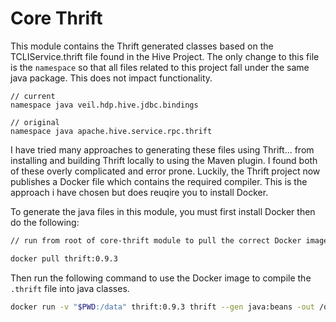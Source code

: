 # Core Thrift

This module contains the Thrift generated classes based on the TCLIService.thrift file found in the Hive Project.  The only change to this file is the `namespace` so that all files related to this project fall under the same java package.  This does not impact functionality.

```thrift
// current
namespace java veil.hdp.hive.jdbc.bindings

// original
namespace java apache.hive.service.rpc.thrift
```

I have tried many approaches to generating these files using Thrift... from installing and building Thrift locally to using the Maven plugin.  I found both of these overly complicated and error prone.  Luckily, the Thrift project now publishes a Docker file which contains the required compiler.  This is the approach i have chosen but does reuqire you to install Docker.

To generate the java files in this module, you must first install Docker then do the following:

```bash
// run from root of core-thrift module to pull the correct Docker image

docker pull thrift:0.9.3
```
Then run the following command to use the Docker image to compile the `.thrift` file into java classes.


```bash
docker run -v "$PWD:/data" thrift:0.9.3 thrift --gen java:beans -out /data/src/main/java /data/src/main/resources/TCLIService.thrift
```
